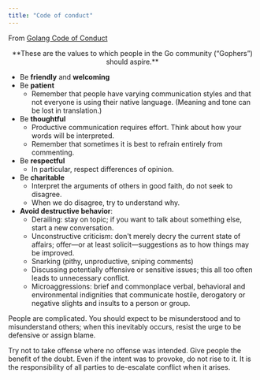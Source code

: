 ```yaml
---
title: "Code of conduct"
---
```

From [Golang Code of Conduct](https://golang.org/conduct)

<center>**These are the values to which people in the Go community (“Gophers”) should aspire.**</center>

- Be **friendly** and **welcoming**
- Be **patient**
    - Remember that people have varying communication styles and that not everyone is using their native language. (Meaning and tone can be lost in translation.)
- Be **thoughtful**
    - Productive communication requires effort. Think about how your words will be interpreted.
    - Remember that sometimes it is best to refrain entirely from commenting.
- Be **respectful**
    - In particular, respect differences of opinion.
- Be **charitable**
    - Interpret the arguments of others in good faith, do not seek to disagree.
    - When we do disagree, try to understand why.
- **Avoid destructive behavior**:
    - Derailing: stay on topic; if you want to talk about something else, start a new conversation.
    - Unconstructive criticism: don't merely decry the current state of affairs; offer—or at least solicit—suggestions as to how things may be improved.
    - Snarking (pithy, unproductive, sniping comments)
    - Discussing potentially offensive or sensitive issues; this all too often leads to unnecessary conflict.
    - Microaggressions: brief and commonplace verbal, behavioral and environmental indignities that communicate hostile, derogatory or negative slights and insults to a person or group.

People are complicated. You should expect to be misunderstood and to misunderstand others; when this inevitably occurs, resist the urge to be defensive or assign blame. 

Try not to take offense where no offense was intended. Give people the benefit of the doubt. Even if the intent was to provoke, do not rise to it. It is the responsibility of all parties to de-escalate conflict when it arises.